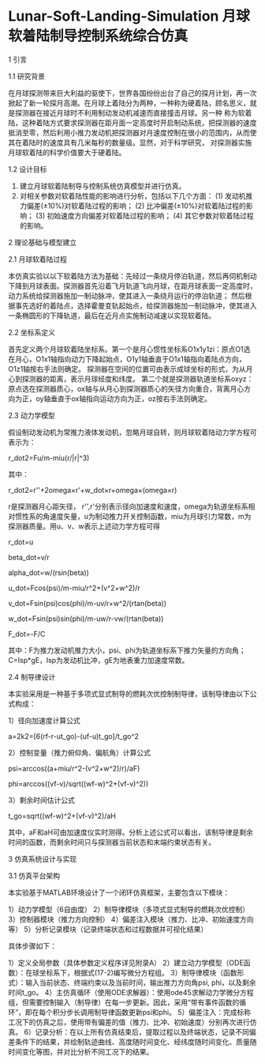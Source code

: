 # Lunar-Soft-Landing-Simulation 月球软着陆制导控制系统综合仿真

1 引言

1.1 研究背景

在月球探测带来巨大利益的驱使下，世界各国纷纷出台了自己的探月计划，再一次掀起了新一轮探月高潮。在月球上着陆分为两种，一种称为硬着陆，顾名思义，就是探测器在接近月球时不利用制动发动机减速而直接撞击月球。另一种 
称为软着陆，这种着陆方式要求探测器在距月面一定高度时开启制动系统，把探测器的速度抵消至零，然后利用小推力发动机把探测器对月速度控制在很小的范围内，从而使其在着陆时的速度具有几米每秒的数量级。显然，对于科学研究， 
对探测器实施月球软着陆的科学价值要大于硬着陆。

1.2 设计目标

1) 建立月球软着陆制导与控制系统仿真模型并进行仿真。 
2) 对相关参数对软着陆性能的影响进行分析，包括以下几个方面： 
(1) 发动机推力偏差(±10%)对软着陆过程的影响； 
(2) 比冲偏差(±10%)对软着陆过程的影响； 
(3) 初始速度方向偏差对软着陆过程的影响； 
(4) 其它参数对软着陆过程的影响。


2 理论基础与模型建立

2.1 月球软着陆过程

本仿真实验以以下软着陆方法为基础：先经过一条绕月停泊轨道，然后再伺机制动下降到月球表面。探测器首先沿着飞月轨道飞向月球，在距月球表面一定高度时，动力系统给探测器施加一制动脉冲，使其进入一条绕月运行的停泊轨道；
然后根据事先选好的着陆点，选择霍曼变轨起始点，给探测器施加一制动脉冲，使其进入一条椭圆形的下降轨道，最后在近月点实施制动减速以实现软着陆。

2.2 坐标系定义

首先定义两个月球软着陆坐标系。第一个是月心惯性坐标系O1x1y1zi：原点O1选在月心，O1x1轴指向动力下降起始点，O1y1轴垂直于O1x1轴指向着陆点方向，O1z1轴按右手法则确定。
探测器在空间的位置可由表示成球坐标的形式，为从月心到探测器的距离，表示月球经度和纬度。
第二个就是探测器轨道坐标系oxyz：原点选在探测器质心，ox轴与从月心到探测器质心的矢径方向重合，背离月心方向为正，oy轴垂直于ox轴指向运动方向为正，oz按右手法则确定。

2.3 动力学模型

假设制动发动机为常推力液体发动机，忽略月球自转，则月球软着陆动力学方程可表示为：

r_dot2=Fu/m-miu(r/|r|^3)

其中：

r_dot2=r''+2omega×r'+w_dot×r+omega×(omega×r)

r是探测器月心距矢径， r'',r'分别表示径向加速度和速度，omega为轨道坐标系相对惯性系的角速度矢量，u为制动推力开关控制函数，miu为月球引力常数，m为探测器质量。用u、v、w表示上述动力学方程可得

r_dot=u

beta_dot=v/r

alpha_dot=w/(rsin(beta))

u_dot=Fcos(psi)/m-miu/r^2+(v^2+w^2)/r

v_dot=Fsin(psi)cos(phi)/m-uv/r+w^2/(rtan(beta))

w_dot=Fsin(psi)sin(phi)/m-uw/r-vw/(rtan(beta))

F_dot=-F/C

其中：F为推力发动机推力大小，psi、phi为轨道坐标系下推力矢量的方向角；C=Isp*gE，Isp为发动机比冲，gE为地表重力加速度常数。

2.4 制导律设计

本实验采用是一种基于多项式显式制导的燃耗次优控制制导律，该制导律由以下公式构成：

1）径向加速度计算公式

a=2k2=[6(rf-r-ut_go)-(uf-u)t_go]/t_go^2

2）控制变量（推力俯仰角、偏航角）计算公式

psi=arccos((a+miu/r^2-(v^2+w^2)/r)/aF)

phi=arccos((vf-v)/sqrt((wf-w)^2+(vf-v)^2))

3）剩余时间估计公式

t_go=sqrt((wf-w)^2+(vf-v)^2)/aH

其中，aF和aH可由加速度仪实时测得。分析上述公式可以看出，该制导律是剩余时间的函数，而剩余时间只与探测器当前状态和末端约束状态有关。


3 仿真系统设计与实现

3.1 仿真平台架构

本实验基于MATLAB环境设计了一个闭环仿真框架，主要包含以下模块：

1）动力学模型（6自由度）
2）制导律模块（多项式显式制导的燃耗次优控制）
3）控制器模块（推力方向控制）
4）偏差注入模块（推力、比冲、初始速度方向等）
5）分析记录模块（记录终端状态和过程数据并可视化结果）

具体步骤如下：

1）定义全局参数（具体参数定义程序详见附录A）
2）建立动力学模型（ODE函数）：在球坐标系下，根据式(17-2)编写微分方程组。
3）制导律模块（函数形式）：输入当前状态、终端约束以及当前时间，输出推力方向角psi, phi，以及剩余时间t_go。
4）主仿真循环（使用ODE求解器）：使用ode45求解动力学微分方程组，但需要控制输入（制导律）在每一步更新。因此，采用“带有事件函数的循环”，即在每个积分步长调用制导律函数更新psi和phi。
5）偏差注入：完成标称工况下的仿真之后，使用带有偏差的值（推力、比冲、初始速度）分别再次进行仿真。
6）记录分析：在以上所有仿真结束后，提取过程以及终端状态，记录不同偏差条件下的结果，并绘制轨迹曲线、高度随时间变化、经纬度随时间变化、质量随时间变化等图，并对比分析不同工况下的结果。
